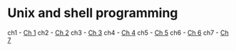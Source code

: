 # Unix and shell programming

ch1 - [Ch 1](/6th-sem/unix/ch-1)
ch2 - [Ch 2](/6th-sem/unix/ch-2)
ch3 - [Ch 3](/6th-sem/unix/ch-3)
ch4 - [Ch 4](/6th-sem/unix/ch-4)
ch5 - [Ch 5](/6th-sem/unix/ch-5)
ch6 - [Ch 6](/6th-sem/unix/ch-6)
ch7 - [Ch 7](/6th-sem/unix/ch-7)